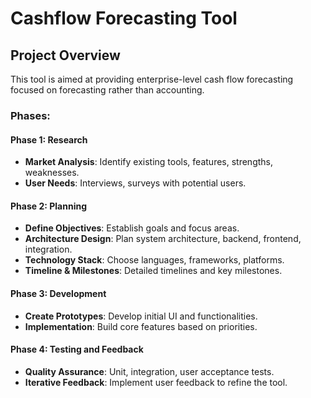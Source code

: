 # Cashflow Forecasting Tool

## Project Overview
This tool is aimed at providing enterprise-level cash flow forecasting focused on forecasting rather than accounting.

### Phases:

#### Phase 1: Research
- **Market Analysis**: Identify existing tools, features, strengths, weaknesses.
- **User Needs**: Interviews, surveys with potential users.

#### Phase 2: Planning
- **Define Objectives**: Establish goals and focus areas.
- **Architecture Design**: Plan system architecture, backend, frontend, integration.
- **Technology Stack**: Choose languages, frameworks, platforms.
- **Timeline & Milestones**: Detailed timelines and key milestones.

#### Phase 3: Development
- **Create Prototypes**: Develop initial UI and functionalities.
- **Implementation**: Build core features based on priorities.

#### Phase 4: Testing and Feedback
- **Quality Assurance**: Unit, integration, user acceptance tests.
- **Iterative Feedback**: Implement user feedback to refine the tool.

